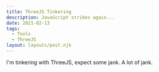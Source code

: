 ```yaml
---
title: ThreeJS Tinkering
description: JavaScript strikes again...
date: 2021-02-13
tags:
  - Tools
  - ThreeJS
layout: layouts/post.njk
---
```


I'm tinkering with ThreeJS, expect some jank. A lot of jank.

<body>
    <canvas id="c"></canvas>
    <script type="module" src="/3js/cubes.js"></script>
</body>